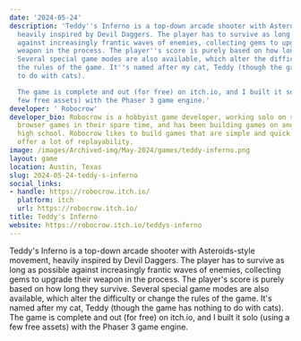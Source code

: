 ```yaml
---
date: '2024-05-24'
description: 'Teddy''s Inferno is a top-down arcade shooter with Asteroids-style movement,
  heavily inspired by Devil Daggers. The player has to survive as long as possible
  against increasingly frantic waves of enemies, collecting gems to upgrade their
  weapon in the process. The player''s score is purely based on how long they survive.
  Several special game modes are also available, which alter the difficulty or change
  the rules of the game. It''s named after my cat, Teddy (though the game has nothing
  to do with cats).

  The game is complete and out (for free) on itch.io, and I built it solo (using a
  few free assets) with the Phaser 3 game engine.'
developer: ' Robocrow'
developer_bio: Robocrow is a hobbyist game developer, working solo on small, free
  browser games in their spare time, and has been building games on and off since
  high school. Robocrow likes to build games that are simple and quick to play, but
  offer a lot of replayability.
image: /images/Archived-img/May-2024/games/teddy-inferno.png
layout: game
location: Austin, Texas
slug: 2024-05-24-teddy-s-inferno
social_links:
- handle: https://robocrow.itch.io/
  platform: itch
  url: https://robocrow.itch.io/
title: Teddy's Inferno
website: https://robocrow.itch.io/teddys-inferno
---
```


Teddy's Inferno is a top-down arcade shooter with Asteroids-style movement, heavily inspired by Devil Daggers. The player has to survive as long as possible against increasingly frantic waves of enemies, collecting gems to upgrade their weapon in the process. The player's score is purely based on how long they survive. Several special game modes are also available, which alter the difficulty or change the rules of the game. It's named after my cat, Teddy (though the game has nothing to do with cats).
The game is complete and out (for free) on itch.io, and I built it solo (using a few free assets) with the Phaser 3 game engine.